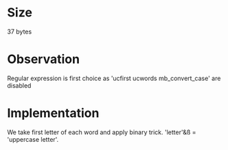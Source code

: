 # Size
37 bytes

# Observation
Regular expression is first choice as 'ucfirst ucwords mb_convert_case' are disabled

# Implementation
We take first letter of each word and apply binary trick. 'letter'&ß = 'uppercase letter'.
